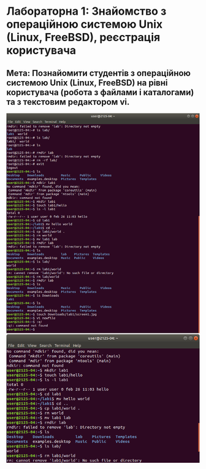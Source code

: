 # Лабораторна 1: Знайомство з операційною системою Unix (Linux, FreeBSD), реєстрація користувача
## Мета: Познайомити студентів з операційною системою Unix (Linux, FreeBSD) на рівні користувача (робота з файлами і каталогами) та з текстовим редактором vi.
![lab1](1-1.png)
![lab1](1-2.png)

